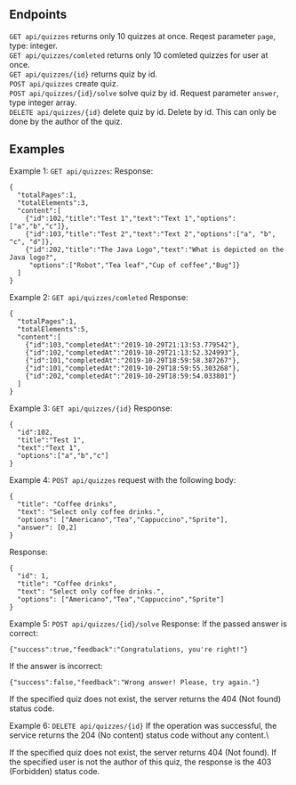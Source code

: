 ## Endpoints

```GET api/quizzes``` returns only 10 quizzes at once. Reqest parameter ```page```, type: integer.\
```GET api/quizzes/comleted``` returns only 10 comleted quizzes for user at once.\
```GET api/quizzes/{id}``` returns quiz by id.\
```POST api/quizzes``` create quiz.\
```POST api/quizzes/{id}/solve``` solve quiz by id. Request parameter ```answer```, type integer array.\
```DELETE api/quizzes/{id}``` delete quiz by id. Delete by id. This can only be done by the author of the quiz.

## Examples

Example 1: ```GET api/quizzes```:
Response:
```
{
  "totalPages":1,
  "totalElements":3,
  "content":[
    {"id":102,"title":"Test 1","text":"Text 1","options":["a","b","c"]},
    {"id":103,"title":"Test 2","text":"Text 2","options":["a", "b", "c", "d"]},
    {"id":202,"title":"The Java Logo","text":"What is depicted on the Java logo?",
     "options":["Robot","Tea leaf","Cup of coffee","Bug"]}
  ]
}
```
Example 2: ```GET api/quizzes/comleted```
Response:
```
{
  "totalPages":1,
  "totalElements":5,
  "content":[
    {"id":103,"completedAt":"2019-10-29T21:13:53.779542"},
    {"id":102,"completedAt":"2019-10-29T21:13:52.324993"},
    {"id":101,"completedAt":"2019-10-29T18:59:58.387267"},
    {"id":101,"completedAt":"2019-10-29T18:59:55.303268"},
    {"id":202,"completedAt":"2019-10-29T18:59:54.033801"}
  ]
}
```

Example 3: ```GET api/quizzes/{id}```
Response:
```
{
  "id":102,
  "title":"Test 1",
  "text":"Text 1",
  "options":["a","b","c"]
}
```

Example 4: ```POST api/quizzes``` request with the following body:
```
{
  "title": "Coffee drinks",
  "text": "Select only coffee drinks.",
  "options": ["Americano","Tea","Cappuccino","Sprite"],
  "answer": [0,2]
}
```
Response:
```
{
  "id": 1,
  "title": "Coffee drinks",
  "text": "Select only coffee drinks.",
  "options": ["Americano","Tea","Cappuccino","Sprite"]
}
```

Example 5: ```POST api/quizzes/{id}/solve```
Response:
If the passed answer is correct:
```
{"success":true,"feedback":"Congratulations, you're right!"}
```
If the answer is incorrect:
```
{"success":false,"feedback":"Wrong answer! Please, try again."}
```
If the specified quiz does not exist, the server returns the 404 (Not found) status code.

Example 6: ```DELETE api/quizzes/{id}```
If the operation was successful, the service returns the 204 (No content) status code without any content.\

If the specified quiz does not exist, the server returns 404 (Not found). If the specified user is not the author of this quiz, the response is the 403 (Forbidden) status code.

